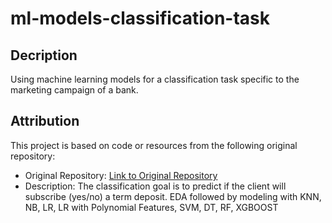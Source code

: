 # ml-models-classification-task

## Decription
 Using machine learning models for a classification task specific to the marketing campaign of a bank.

 ## Attribution

This project is based on code or resources from the following original repository:

- Original Repository: [Link to Original Repository]([https://github.com/original_author/original_repository](https://github.com/ashutoshmakone/Bank-Marketing-Dataset-Machine-Learning/tree/main)https://github.com/ashutoshmakone/Bank-Marketing-Dataset-Machine-Learning/tree/main)
- Description: The classification goal is to predict if the client will subscribe (yes/no) a term deposit. EDA followed by modeling with KNN, NB, LR, LR with Polynomial Features, SVM, DT, RF, XGBOOST

 
